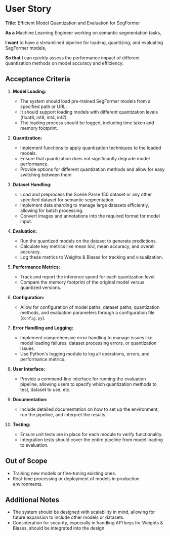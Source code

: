 # User Story

**Title:** Efficient Model Quantization and Evaluation for SegFormer

**As a** Machine Learning Engineer working on semantic segmentation tasks,

**I want** to have a streamlined pipeline for loading, quantizing, and evaluating SegFormer models,

**So that** I can quickly assess the performance impact of different quantization methods on model accuracy and efficiency.

## Acceptance Criteria

1. **Model Loading:**

   - The system should load pre-trained SegFormer models from a specified path or URL.
   - It should support loading models with different quantization levels (float8, int8, int4, int2).
   - The loading process should be logged, including time taken and memory footprint.

2. **Quantization:**

   - Implement functions to apply quantization techniques to the loaded models.
   - Ensure that quantization does not significantly degrade model performance.
   - Provide options for different quantization methods and allow for easy switching between them.

3. **Dataset Handling:**

   - Load and preprocess the Scene Parse 150 dataset or any other specified dataset for semantic segmentation.
   - Implement data sharding to manage large datasets efficiently, allowing for batch processing.
   - Convert images and annotations into the required format for model input.

4. **Evaluation:**

   - Run the quantized models on the dataset to generate predictions.
   - Calculate key metrics like mean IoU, mean accuracy, and overall accuracy.
   - Log these metrics to Weights & Biases for tracking and visualization.

5. **Performance Metrics:**

   - Track and report the inference speed for each quantization level.
   - Compare the memory footprint of the original model versus quantized versions.

6. **Configuration:**

   - Allow for configuration of model paths, dataset paths, quantization methods, and evaluation parameters through a configuration file (`config.py`).

7. **Error Handling and Logging:**

   - Implement comprehensive error handling to manage issues like model loading failures, dataset processing errors, or quantization issues.
   - Use Python's logging module to log all operations, errors, and performance metrics.

8. **User Interface:**

   - Provide a command-line interface for running the evaluation pipeline, allowing users to specify which quantization methods to test, dataset to use, etc.

9. **Documentation:**

   - Include detailed documentation on how to set up the environment, run the pipeline, and interpret the results.

10. **Testing:**

    - Ensure unit tests are in place for each module to verify functionality.
    - Integration tests should cover the entire pipeline from model loading to evaluation.

## Out of Scope

   - Training new models or fine-tuning existing ones.
   - Real-time processing or deployment of models in production environments.

## Additional Notes

   - The system should be designed with scalability in mind, allowing for future expansion to include other models or datasets.
   - Consideration for security, especially in handling API keys for Weights & Biases, should be integrated into the design.

